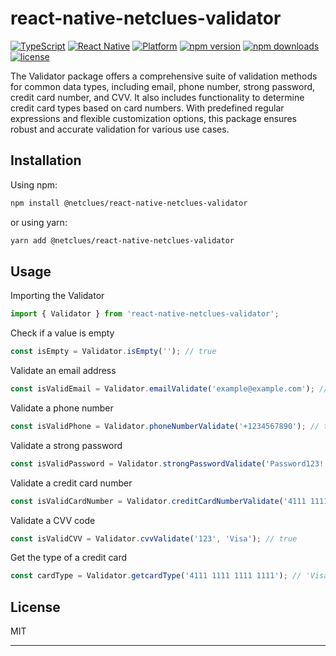 # react-native-netclues-validator

[![TypeScript](https://img.shields.io/badge/TypeScript-5.2.2-blue.svg?logo=typescript&style=flat)](https://www.typescriptlang.org/)
[![React Native](https://img.shields.io/badge/React%20Native-Supported-green.svg?style=flat-square)](https://reactnative.dev/)
[![Platform](https://img.shields.io/badge/Platform-iOS%20%7C%20Android-lightgrey.svg?style=flat-square)](https://www.reactnative.dev/)
[![npm version](https://img.shields.io/npm/v/@netclues/react-native-netclues-validator.svg?style=flat-square)](https://www.npmjs.com/package/@netclues/react-native-netclues-validator)
[![npm downloads](https://img.shields.io/npm/dm/@netclues/react-native-netclues-validator.svg?style=flat-square)](https://www.npmjs.com/package/@netclues/react-native-netclues-validator)
[![license](https://img.shields.io/npm/l/@netclues/react-native-netclues-validator.svg?style=flat-square)](https://www.npmjs.com/package/@netclues/react-native-netclues-validator)


The Validator package offers a comprehensive suite of validation methods for common data types, including email, phone number, strong password, credit card number, and CVV. It also includes functionality to determine credit card types based on card numbers. With predefined regular expressions and flexible customization options, this package ensures robust and accurate validation for various use cases.

## Installation

Using npm:

```sh
npm install @netclues/react-native-netclues-validator
```

or using yarn:

```sh
yarn add @netclues/react-native-netclues-validator
```


## Usage

Importing the Validator

```js
import { Validator } from 'react-native-netclues-validator';

```
Check if a value is empty

```js
const isEmpty = Validator.isEmpty(''); // true

```
Validate an email address

```js
const isValidEmail = Validator.emailValidate('example@example.com'); // true

```
Validate a phone number

```js
const isValidPhone = Validator.phoneNumberValidate('+1234567890'); // true

```
Validate a strong password

```js
const isValidPassword = Validator.strongPasswordValidate('Password123!'); // true

```
Validate a credit card number

```js
const isValidCardNumber = Validator.creditCardNumberValidate('4111 1111 1111 1111'); // true

```
Validate a CVV code

```js
const isValidCVV = Validator.cvvValidate('123', 'Visa'); // true

```
Get the type of a credit card

```js
const cardType = Validator.getcardType('4111 1111 1111 1111'); // 'Visa'

```

## License

MIT

---
